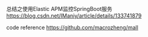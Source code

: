 


总结之使用Elastic APM监控SpringBoot服务
https://blog.csdn.net/IManiy/article/details/133741879




code reference
https://github.com/macrozheng/mall